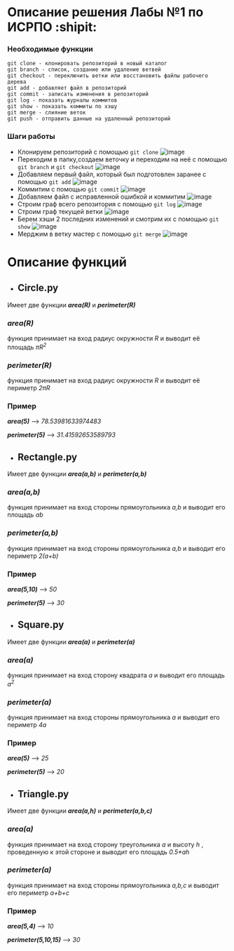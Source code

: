 # **Описание решения Лабы №1 по ИСРПО :shipit:** 
### **Необходимые функции**
```
git clone - клонировать репозиторий в новый каталог
git branch - список, создание или удаление ветвей
git checkout - переключить ветки или восстановить файлы рабочего дерева
git add - добавляет файл в репозиторий
git commit - записать изменения в репозиторий
git log - показать журналы коммитов
git show - показать коммиты по хэшу
git merge - слияние веток
git push - отправить данные на удаленный репозиторий
```
### **Шаги работы**
- Клонируем репозиторий с помощью `git clone`
![image](https://github.com/ssnchk/geometric_lib/assets/143999705/f4dc1718-7791-498d-bfb0-9c535a82aba3)
- Переходим в папку,создаем веточку и переходим на неё с помощью `git branch` и `git checkout`
![image](https://github.com/ssnchk/geometric_lib/assets/143999705/0a4ccba5-1039-4cd0-a544-3fd49f244153)
- Добавляем первый файл, который был подготовлен заранее с помощью `git add`
![image](https://github.com/ssnchk/geometric_lib/assets/143999705/73c1aada-aa88-481b-856c-7b32c22706a4)
- Коммитим с помощью `git commit`
![image](https://github.com/ssnchk/geometric_lib/assets/143999705/d5674c2f-0a08-4eeb-9ebf-e90f171af075)
- Добавляем файл с исправленной ошибкой и коммитим 
![image](https://github.com/ssnchk/geometric_lib/assets/143999705/1aa07404-e0cd-41fe-b587-2139f3494b02)
- Строим граф всего репозитория с помощью `git log`
![image](https://github.com/ssnchk/geometric_lib/assets/143999705/dcc817bf-d454-4fe3-9338-ea5dbd3b5908)
- Строим граф текущей ветки 
![image](https://github.com/ssnchk/geometric_lib/assets/143999705/b24cbbcd-a4ee-4d17-b7db-d89b6e1a1dbc)
- Берем хэши 2 последних изменений и смотрим их с помощью `git show`
![image](https://github.com/ssnchk/geometric_lib/assets/143999705/b19645e2-1b12-4027-ae4f-b37c20639b26)
- Мерджим в ветку мастер с помощью `git merge`
![image](https://github.com/ssnchk/geometric_lib/assets/143999705/2356b830-13e3-4378-84fb-2f2ffa7315ba)


# **Описание функций**
- ## Circle.py
Имеет две функции **_area(R)_** и **_perimeter(R)_**
### **_area(R)_**
функция принимает на вход радиус окружности _R_ и выводит её площадь _πR<sup>2</sup>_
### **_perimeter(R)_**
функция принимает на вход радиус окружности _R_ и выводит её периметр _2πR_
### Пример
_**area(5)**_ --> _78.53981633974483_

**_perimeter(5)_** --> _31.41592653589793_

- ## Rectangle.py
Имеет две функции **_area(a,b)_** и **_perimeter(a,b)_**
### **_area(a,b)_**
функция принимает на вход стороны прямоугольника _a,b_ и выводит его площадь _ab_
### **_perimeter(a,b)_**
функция принимает на вход стороны прямоугольника _a,b_ и выводит его периметр _2(a+b)_
### Пример
_**area(5,10)**_ --> _50_

**_perimeter(5)_** --> _30_

- ## Square.py
Имеет две функции **_area(a)_** и **_perimeter(a)_**
### **_area(a)_**
функция принимает на вход сторону квадрата _a_ и выводит его площадь _a<sup>2</sup>_
### **_perimeter(a)_**
функция принимает на вход стороны прямоугольника _a_ и выводит его периметр _4a_
### Пример
_**area(5)**_ --> _25_

**_perimeter(5)_** --> _20_

- ## Triangle.py
Имеет две функции **_area(a,h)_** и **_perimeter(a,b,c)_**
### **_area(a)_**
функция принимает на вход сторону треугольника _a_ и высоту _h_ , проведенную к этой стороне и выводит его площадь _0.5*ah_
### **_perimeter(a)_**
функция принимает на вход стороны прямоугольника _a,b,c_ и выводит его периметр _a+b+c_
### Пример
_**area(5,4)**_ --> _10_

**_perimeter(5,10,15)_** --> _30_
